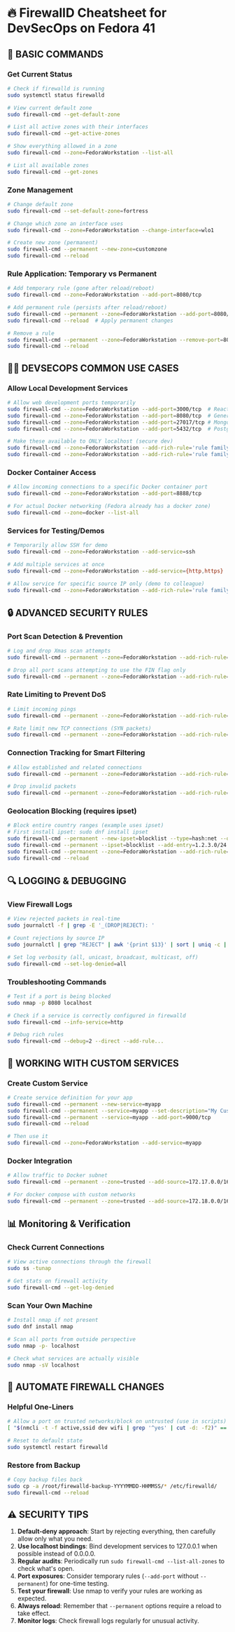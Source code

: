 # 🔥 FirewallD Cheatsheet for DevSecOps on Fedora 41

## 🧰 BASIC COMMANDS

### Get Current Status
```bash
# Check if firewalld is running
sudo systemctl status firewalld

# View current default zone
sudo firewall-cmd --get-default-zone

# List all active zones with their interfaces
sudo firewall-cmd --get-active-zones

# Show everything allowed in a zone
sudo firewall-cmd --zone=FedoraWorkstation --list-all

# List all available zones
sudo firewall-cmd --get-zones
```

### Zone Management
```bash
# Change default zone
sudo firewall-cmd --set-default-zone=fortress

# Change which zone an interface uses
sudo firewall-cmd --zone=FedoraWorkstation --change-interface=wlo1

# Create new zone (permanent)
sudo firewall-cmd --permanent --new-zone=customzone
sudo firewall-cmd --reload
```

### Rule Application: Temporary vs Permanent
```bash
# Add temporary rule (gone after reload/reboot)
sudo firewall-cmd --zone=FedoraWorkstation --add-port=8080/tcp

# Add permanent rule (persists after reload/reboot)
sudo firewall-cmd --permanent --zone=FedoraWorkstation --add-port=8080/tcp
sudo firewall-cmd --reload  # Apply permanent changes

# Remove a rule
sudo firewall-cmd --permanent --zone=FedoraWorkstation --remove-port=8080/tcp
sudo firewall-cmd --reload
```

## 👩‍💻 DEVSECOPS COMMON USE CASES

### Allow Local Development Services
```bash
# Allow web development ports temporarily
sudo firewall-cmd --zone=FedoraWorkstation --add-port=3000/tcp  # React
sudo firewall-cmd --zone=FedoraWorkstation --add-port=8080/tcp  # Generic web dev
sudo firewall-cmd --zone=FedoraWorkstation --add-port=27017/tcp # MongoDB
sudo firewall-cmd --zone=FedoraWorkstation --add-port=5432/tcp  # PostgreSQL

# Make these available to ONLY localhost (secure dev)
sudo firewall-cmd --zone=FedoraWorkstation --add-rich-rule='rule family="ipv4" source address="127.0.0.1/8" port port="3000" protocol="tcp" accept'
sudo firewall-cmd --zone=FedoraWorkstation --add-rich-rule='rule family="ipv4" source address="127.0.0.1/8" port port="8080" protocol="tcp" accept'
```

### Docker Container Access
```bash
# Allow incoming connections to a specific Docker container port
sudo firewall-cmd --zone=FedoraWorkstation --add-port=8888/tcp

# For actual Docker networking (Fedora already has a docker zone)
sudo firewall-cmd --zone=docker --list-all
```

### Services for Testing/Demos
```bash
# Temporarily allow SSH for demo
sudo firewall-cmd --zone=FedoraWorkstation --add-service=ssh

# Add multiple services at once
sudo firewall-cmd --zone=FedoraWorkstation --add-service={http,https}

# Allow service for specific source IP only (demo to colleague)
sudo firewall-cmd --zone=FedoraWorkstation --add-rich-rule='rule family="ipv4" source address="192.168.1.10" service name="ssh" accept'
```

## 🔒 ADVANCED SECURITY RULES

### Port Scan Detection & Prevention
```bash
# Log and drop Xmas scan attempts
sudo firewall-cmd --permanent --zone=FedoraWorkstation --add-rich-rule='rule family="ipv4" tcp flags="fin,psh,urg" flags-mask="fin,psh,urg" log prefix="XMAS_SCAN_DROP: " level="warning" limit value="5/m" drop'

# Drop all port scans attempting to use the FIN flag only
sudo firewall-cmd --permanent --zone=FedoraWorkstation --add-rich-rule='rule family="ipv4" tcp flags="fin" flags-mask="fin,syn,rst,psh,ack,urg" drop'
```

### Rate Limiting to Prevent DoS
```bash
# Limit incoming pings
sudo firewall-cmd --permanent --zone=FedoraWorkstation --add-rich-rule='rule protocol value="icmp" limit value="5/s" accept'

# Rate limit new TCP connections (SYN packets)
sudo firewall-cmd --permanent --zone=FedoraWorkstation --add-rich-rule='rule family="ipv4" tcp flags="syn" limit value="15/s" accept'
```

### Connection Tracking for Smart Filtering
```bash
# Allow established and related connections
sudo firewall-cmd --permanent --zone=FedoraWorkstation --add-rich-rule='rule family="ipv4" ct state="RELATED,ESTABLISHED" accept'

# Drop invalid packets
sudo firewall-cmd --permanent --zone=FedoraWorkstation --add-rich-rule='rule family="ipv4" ct state="INVALID" drop'
```

### Geolocation Blocking (requires ipset)
```bash
# Block entire country ranges (example uses ipset)
# First install ipset: sudo dnf install ipset
sudo firewall-cmd --permanent --new-ipset=blocklist --type=hash:net --option=family=inet
sudo firewall-cmd --permanent --ipset=blocklist --add-entry=1.2.3.0/24
sudo firewall-cmd --permanent --zone=FedoraWorkstation --add-rich-rule='rule source ipset=blocklist drop'
sudo firewall-cmd --reload
```

## 🔍 LOGGING & DEBUGGING

### View Firewall Logs
```bash
# View rejected packets in real-time
sudo journalctl -f | grep -E '_(DROP|REJECT): '

# Count rejections by source IP
sudo journalctl | grep "REJECT" | awk '{print $13}' | sort | uniq -c | sort -nr | head -10

# Set log verbosity (all, unicast, broadcast, multicast, off)
sudo firewall-cmd --set-log-denied=all
```

### Troubleshooting Commands
```bash
# Test if a port is being blocked
sudo nmap -p 8080 localhost

# Check if a service is correctly configured in firewalld
sudo firewall-cmd --info-service=http

# Debug rich rules
sudo firewall-cmd --debug=2 --direct --add-rule...
```

## 🧩 WORKING WITH CUSTOM SERVICES

### Create Custom Service
```bash
# Create service definition for your app
sudo firewall-cmd --permanent --new-service=myapp
sudo firewall-cmd --permanent --service=myapp --set-description="My Custom App"
sudo firewall-cmd --permanent --service=myapp --add-port=9000/tcp
sudo firewall-cmd --reload

# Then use it
sudo firewall-cmd --zone=FedoraWorkstation --add-service=myapp
```

### Docker Integration
```bash
# Allow traffic to Docker subnet
sudo firewall-cmd --permanent --zone=trusted --add-source=172.17.0.0/16

# For docker compose with custom networks
sudo firewall-cmd --permanent --zone=trusted --add-source=172.18.0.0/16
```

## 📊 Monitoring & Verification

### Check Current Connections
```bash
# View active connections through the firewall
sudo ss -tunap

# Get stats on firewall activity
sudo firewall-cmd --get-log-denied
```

### Scan Your Own Machine
```bash
# Install nmap if not present
sudo dnf install nmap

# Scan all ports from outside perspective
sudo nmap -p- localhost

# Check what services are actually visible
sudo nmap -sV localhost
```

## 🔁 AUTOMATE FIREWALL CHANGES

### Helpful One-Liners
```bash
# Allow a port on trusted networks/block on untrusted (use in scripts)
[ "$(nmcli -t -f active,ssid dev wifi | grep '^yes' | cut -d: -f2)" == "HomeNetwork" ] && sudo firewall-cmd --add-port=8080/tcp || sudo firewall-cmd --remove-port=8080/tcp

# Reset to default state
sudo systemctl restart firewalld
```

### Restore from Backup
```bash
# Copy backup files back
sudo cp -a /root/firewalld-backup-YYYYMMDD-HHMMSS/* /etc/firewalld/
sudo firewall-cmd --reload
```

## ⚠️ SECURITY TIPS

1. **Default-deny approach**: Start by rejecting everything, then carefully allow only what you need.
2. **Use localhost bindings**: Bind development services to 127.0.0.1 when possible instead of 0.0.0.0.
3. **Regular audits**: Periodically run `sudo firewall-cmd --list-all-zones` to check what's open.
4. **Port exposures**: Consider temporary rules (`--add-port` without `--permanent`) for one-time testing.
5. **Test your firewall**: Use nmap to verify your rules are working as expected.
6. **Always reload**: Remember that `--permanent` options require a reload to take effect.
7. **Monitor logs**: Check firewall logs regularly for unusual activity.